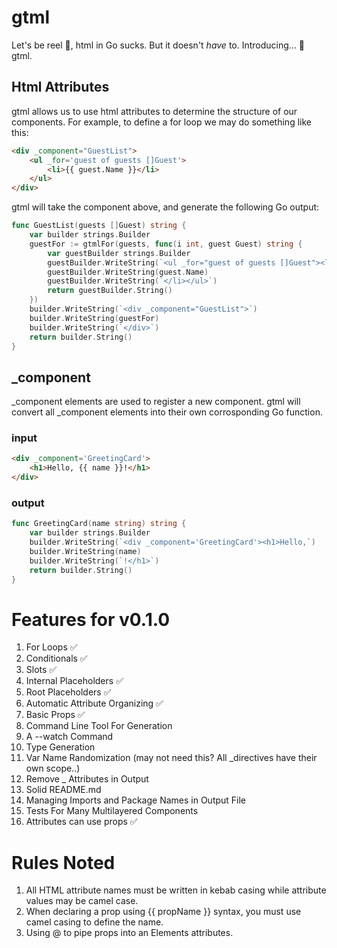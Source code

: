# gtml
Let's be reel 🎣, html in Go sucks. But it doesn't *have* to. Introducing... 🥁 gtml.

## Html Attributes
gtml allows us to use html attributes to determine the structure of our components. For example, to define a for loop we may do something like this:

```html
<div _component="GuestList">
    <ul _for='guest of guests []Guest'>
        <li>{{ guest.Name }}</li>
    </ul>
</div>
```

gtml will take the component above, and generate the following Go output:

```go
func GuestList(guests []Guest) string {
	var builder strings.Builder
	guestFor := gtmlFor(guests, func(i int, guest Guest) string {
		var guestBuilder strings.Builder
		guestBuilder.WriteString(`<ul _for="guest of guests []Guest"><li>`)
		guestBuilder.WriteString(guest.Name)
		guestBuilder.WriteString(`</li></ul>`)
		return guestBuilder.String()
	})
	builder.WriteString(`<div _component="GuestList">`)
	builder.WriteString(guestFor)
	builder.WriteString(`</div>`)
	return builder.String()
}
```

## _component
_component elements are used to register a new component. gtml will convert all _component elements into their own corrosponding Go function.

### input
```html
<div _component='GreetingCard'>
    <h1>Hello, {{ name }}!</h1>
</div>
```

### output
```go
func GreetingCard(name string) string {
    var builder strings.Builder
    builder.WriteString(`<div _component='GreetingCard'><h1>Hello,`)
    builder.WriteString(name)
    builder.WriteString(`!</h1>`)
    return builder.String()
}
```

# Features for v0.1.0
1. For Loops ✅
2. Conditionals ✅
3. Slots ✅
4. Internal Placeholders ✅
5. Root Placeholders ✅
6. Automatic Attribute Organizing ✅
7. Basic Props ✅
8. Command Line Tool For Generation
9. A --watch Command
10. Type Generation
11. Var Name Randomization (may not need this? All _directives have their own scope..)
12. Remove _ Attributes in Output
13. Solid README.md
14. Managing Imports and Package Names in Output File
15. Tests For Many Multilayered Components
16. Attributes can use props ✅

# Rules Noted
1. All HTML attribute names must be written in kebab casing while attribute values may be camel case.
2. When declaring a prop using {{ propName }} syntax, you must use camel casing to define the name.
3. Using @ to pipe props into an Elements attributes.

